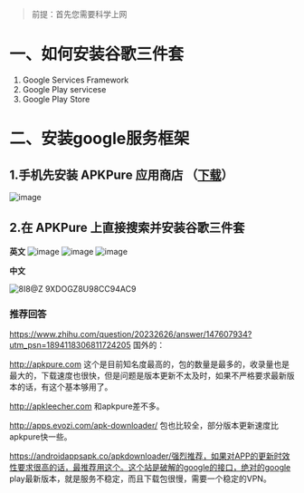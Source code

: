 > 前提：首先您需要科学上网
# 一、如何安装谷歌三件套
1. Google Services Framework 
2. Google Play servicese  
3. Google Play Store
# 二、安装google服务框架

## 1.手机先安装 APKPure 应用商店 （[下载](https://apkpure.com/apkpure/com.apkpure.aegon/download?from=details)）
![image](https://github.com/user-attachments/assets/c52b412c-a5e7-4ff3-b494-1155bf3f4d02)


## 2.在 APKPure 上直接搜索并安装谷歌三件套

**英文**
![image](https://github.com/user-attachments/assets/33f1ab77-8fa0-4c71-b5a6-8e7c2d1ddb64)
![image](https://github.com/user-attachments/assets/b21b8284-f42d-4e44-bf05-ba255c8da156)
![image](https://github.com/user-attachments/assets/0bd7c0a7-23c0-406d-bde1-2eb0818b3315)



**中文**

![8I8@Z 9XDOGZ8U98CC94AC9](https://github.com/user-attachments/assets/8b25cbbe-baf2-4bc3-90f7-a506a987bd2a)


### 推荐回答

https://www.zhihu.com/question/20232626/answer/147607934?utm_psn=1894118306811724205
国外的：

http://apkpure.com 这个是目前知名度最高的，包的数量是最多的，收录量也是最大的，下载速度也很快，但是问题是版本更新不太及时，如果不严格要求最新版本的话，有这个基本够用了。

http://apkleecher.com 和apkpure差不多。

http://apps.evozi.com/apk-downloader/ 包也比较全，部分版本更新速度比apkpure快一些。

 https://androidappsapk.co/apkdownloader/强烈推荐，如果对APP的更新时效性要求很高的话，最推荐用这个。这个站是破解的google的接口，绝对的google play最新版本，就是服务不稳定，而且下载包很慢，需要一个稳定的VPN。

